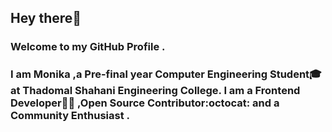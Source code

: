 ## Hey there👋
### Welcome to my GitHub Profile .

### I am Monika ,a Pre-final year Computer Engineering Student:mortar_board: at Thadomal Shahani Engineering College. I am a Frontend Developer👩‍💻 ,Open Source Contributor:octocat: and a Community Enthusiast .
<!--
**m-code12/m-code12** is a ✨ _special_ ✨ repository because its `README.md` (this file) appears on your GitHub profile.

Here are some ideas to get you started:

- 🔭 I’m currently working on ...
- 🌱 I’m currently learning ...
- 👯 I’m looking to collaborate on ...
- 🤔 I’m looking for help with ...
- 💬 Ask me about ...
- 📫 How to reach me: ...
- 😄 Pronouns: ...
- ⚡ Fun fact: ...
-->

